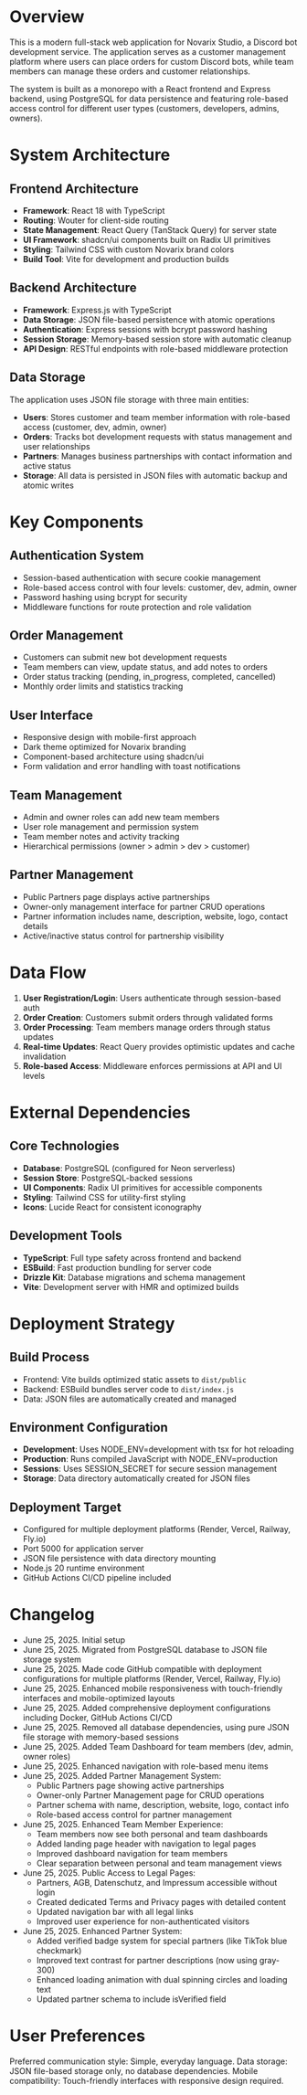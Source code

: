 # Overview

This is a modern full-stack web application for Novarix Studio, a Discord bot development service. The application serves as a customer management platform where users can place orders for custom Discord bots, while team members can manage these orders and customer relationships.

The system is built as a monorepo with a React frontend and Express backend, using PostgreSQL for data persistence and featuring role-based access control for different user types (customers, developers, admins, owners).

# System Architecture

## Frontend Architecture
- **Framework**: React 18 with TypeScript
- **Routing**: Wouter for client-side routing
- **State Management**: React Query (TanStack Query) for server state
- **UI Framework**: shadcn/ui components built on Radix UI primitives
- **Styling**: Tailwind CSS with custom Novarix brand colors
- **Build Tool**: Vite for development and production builds

## Backend Architecture
- **Framework**: Express.js with TypeScript
- **Data Storage**: JSON file-based persistence with atomic operations
- **Authentication**: Express sessions with bcrypt password hashing
- **Session Storage**: Memory-based session store with automatic cleanup
- **API Design**: RESTful endpoints with role-based middleware protection

## Data Storage
The application uses JSON file storage with three main entities:
- **Users**: Stores customer and team member information with role-based access (customer, dev, admin, owner)
- **Orders**: Tracks bot development requests with status management and user relationships
- **Partners**: Manages business partnerships with contact information and active status
- **Storage**: All data is persisted in JSON files with automatic backup and atomic writes

# Key Components

## Authentication System
- Session-based authentication with secure cookie management
- Role-based access control with four levels: customer, dev, admin, owner
- Password hashing using bcrypt for security
- Middleware functions for route protection and role validation

## Order Management
- Customers can submit new bot development requests
- Team members can view, update status, and add notes to orders
- Order status tracking (pending, in_progress, completed, cancelled)
- Monthly order limits and statistics tracking

## User Interface
- Responsive design with mobile-first approach
- Dark theme optimized for Novarix branding
- Component-based architecture using shadcn/ui
- Form validation and error handling with toast notifications

## Team Management
- Admin and owner roles can add new team members
- User role management and permission system
- Team member notes and activity tracking
- Hierarchical permissions (owner > admin > dev > customer)

## Partner Management
- Public Partners page displays active partnerships
- Owner-only management interface for partner CRUD operations
- Partner information includes name, description, website, logo, contact details
- Active/inactive status control for partnership visibility

# Data Flow

1. **User Registration/Login**: Users authenticate through session-based auth
2. **Order Creation**: Customers submit orders through validated forms
3. **Order Processing**: Team members manage orders through status updates
4. **Real-time Updates**: React Query provides optimistic updates and cache invalidation
5. **Role-based Access**: Middleware enforces permissions at API and UI levels

# External Dependencies

## Core Technologies
- **Database**: PostgreSQL (configured for Neon serverless)
- **Session Store**: PostgreSQL-backed sessions
- **UI Components**: Radix UI primitives for accessible components
- **Styling**: Tailwind CSS for utility-first styling
- **Icons**: Lucide React for consistent iconography

## Development Tools
- **TypeScript**: Full type safety across frontend and backend
- **ESBuild**: Fast production bundling for server code
- **Drizzle Kit**: Database migrations and schema management
- **Vite**: Development server with HMR and optimized builds

# Deployment Strategy

## Build Process
- Frontend: Vite builds optimized static assets to `dist/public`
- Backend: ESBuild bundles server code to `dist/index.js`
- Data: JSON files are automatically created and managed

## Environment Configuration
- **Development**: Uses NODE_ENV=development with tsx for hot reloading
- **Production**: Runs compiled JavaScript with NODE_ENV=production
- **Sessions**: Uses SESSION_SECRET for secure session management
- **Storage**: Data directory automatically created for JSON files

## Deployment Target
- Configured for multiple deployment platforms (Render, Vercel, Railway, Fly.io)
- Port 5000 for application server
- JSON file persistence with data directory mounting
- Node.js 20 runtime environment
- GitHub Actions CI/CD pipeline included

# Changelog

- June 25, 2025. Initial setup
- June 25, 2025. Migrated from PostgreSQL database to JSON file storage system
- June 25, 2025. Made code GitHub compatible with deployment configurations for multiple platforms (Render, Vercel, Railway, Fly.io)
- June 25, 2025. Enhanced mobile responsiveness with touch-friendly interfaces and mobile-optimized layouts
- June 25, 2025. Added comprehensive deployment configurations including Docker, GitHub Actions CI/CD
- June 25, 2025. Removed all database dependencies, using pure JSON file storage with memory-based sessions
- June 25, 2025. Added Team Dashboard for team members (dev, admin, owner roles)
- June 25, 2025. Enhanced navigation with role-based menu items
- June 25, 2025. Added Partner Management System:
  - Public Partners page showing active partnerships
  - Owner-only Partner Management page for CRUD operations
  - Partner schema with name, description, website, logo, contact info
  - Role-based access control for partner management
- June 25, 2025. Enhanced Team Member Experience:
  - Team members now see both personal and team dashboards
  - Added landing page header with navigation to legal pages
  - Improved dashboard navigation for team members
  - Clear separation between personal and team management views
- June 25, 2025. Public Access to Legal Pages:
  - Partners, AGB, Datenschutz, and Impressum accessible without login
  - Created dedicated Terms and Privacy pages with detailed content
  - Updated navigation bar with all legal links
  - Improved user experience for non-authenticated visitors
- June 25, 2025. Enhanced Partner System:
  - Added verified badge system for special partners (like TikTok blue checkmark)
  - Improved text contrast for partner descriptions (now using gray-300)
  - Enhanced loading animation with dual spinning circles and loading text
  - Updated partner schema to include isVerified field

# User Preferences

Preferred communication style: Simple, everyday language.
Data storage: JSON file-based storage only, no database dependencies.
Mobile compatibility: Touch-friendly interfaces with responsive design required.